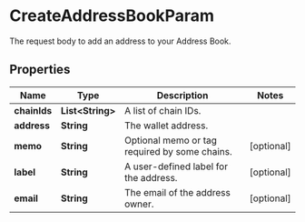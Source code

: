 

# CreateAddressBookParam

The request body to add an address to your Address Book.

## Properties

| Name | Type | Description | Notes |
|------------ | ------------- | ------------- | -------------|
|**chainIds** | **List&lt;String&gt;** | A list of chain IDs. |  |
|**address** | **String** | The wallet address. |  |
|**memo** | **String** | Optional memo or tag required by some chains. |  [optional] |
|**label** | **String** | A user-defined label for the address. |  [optional] |
|**email** | **String** | The email of the address owner. |  [optional] |



